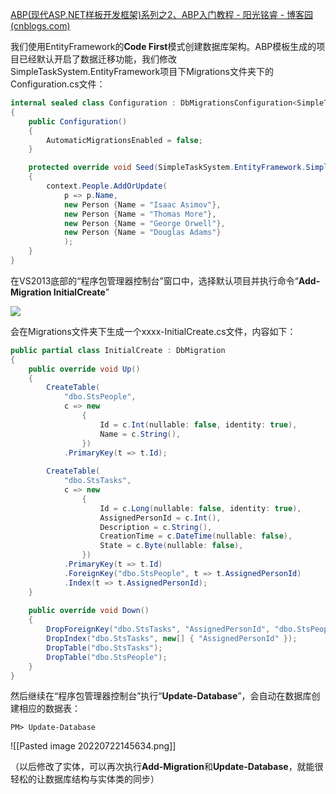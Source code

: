[ABP(现代ASP.NET样板开发框架)系列之2、ABP入门教程 - 阳光铭睿 - 博客园 (cnblogs.com)](https://www.cnblogs.com/mienreal/p/4532077.html)

我们使用EntityFramework的**Code First**模式创建数据库架构。ABP模板生成的项目已经默认开启了数据迁移功能，我们修改SimpleTaskSystem.EntityFramework项目下Migrations文件夹下的Configuration.cs文件：

```C#
internal sealed class Configuration : DbMigrationsConfiguration<SimpleTaskSystem.EntityFramework.SimpleTaskSystemDbContext>
{
    public Configuration()
    {
        AutomaticMigrationsEnabled = false;
    }

    protected override void Seed(SimpleTaskSystem.EntityFramework.SimpleTaskSystemDbContext context)
    {
        context.People.AddOrUpdate(
            p => p.Name,
            new Person {Name = "Isaac Asimov"},
            new Person {Name = "Thomas More"},
            new Person {Name = "George Orwell"},
            new Person {Name = "Douglas Adams"}
            );
    }
}
```

在VS2013底部的“程序包管理器控制台”窗口中，选择默认项目并执行命令“**Add-Migration InitialCreate**”

![](https://yjh-image.oss-cn-shanghai.aliyuncs.com/img/20220722145335.png)

会在Migrations文件夹下生成一个xxxx-InitialCreate.cs文件，内容如下：

```C#
public partial class InitialCreate : DbMigration
{
    public override void Up()
    {
        CreateTable(
            "dbo.StsPeople",
            c => new
                {
                    Id = c.Int(nullable: false, identity: true),
                    Name = c.String(),
                })
            .PrimaryKey(t => t.Id);
            
        CreateTable(
            "dbo.StsTasks",
            c => new
                {
                    Id = c.Long(nullable: false, identity: true),
                    AssignedPersonId = c.Int(),
                    Description = c.String(),
                    CreationTime = c.DateTime(nullable: false),
                    State = c.Byte(nullable: false),
                })
            .PrimaryKey(t => t.Id)
            .ForeignKey("dbo.StsPeople", t => t.AssignedPersonId)
            .Index(t => t.AssignedPersonId);            
    }
        
    public override void Down()
    {
        DropForeignKey("dbo.StsTasks", "AssignedPersonId", "dbo.StsPeople");
        DropIndex("dbo.StsTasks", new[] { "AssignedPersonId" });
        DropTable("dbo.StsTasks");
        DropTable("dbo.StsPeople");
    }
}
```

然后继续在“程序包管理器控制台”执行“**Update-Database**”，会自动在数据库创建相应的数据表：

`PM> Update-Database`

![[Pasted image 20220722145634.png]]

（以后修改了实体，可以再次执行**Add-Migration**和**Update-Database**，就能很轻松的让数据库结构与实体类的同步）